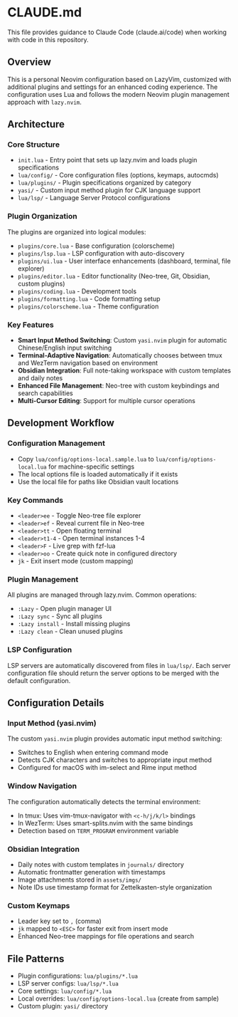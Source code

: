 # CLAUDE.md

This file provides guidance to Claude Code (claude.ai/code) when working with code in this repository.

## Overview

This is a personal Neovim configuration based on LazyVim, customized with additional plugins and settings for an enhanced coding experience. The configuration uses Lua and follows the modern Neovim plugin management approach with `lazy.nvim`.

## Architecture

### Core Structure
- `init.lua` - Entry point that sets up lazy.nvim and loads plugin specifications
- `lua/config/` - Core configuration files (options, keymaps, autocmds)
- `lua/plugins/` - Plugin specifications organized by category
- `yasi/` - Custom input method plugin for CJK language support
- `lua/lsp/` - Language Server Protocol configurations

### Plugin Organization
The plugins are organized into logical modules:
- `plugins/core.lua` - Base configuration (colorscheme)
- `plugins/lsp.lua` - LSP configuration with auto-discovery
- `plugins/ui.lua` - User interface enhancements (dashboard, terminal, file explorer)
- `plugins/editor.lua` - Editor functionality (Neo-tree, Git, Obsidian, custom plugins)
- `plugins/coding.lua` - Development tools
- `plugins/formatting.lua` - Code formatting setup
- `plugins/colorscheme.lua` - Theme configuration

### Key Features
- **Smart Input Method Switching**: Custom `yasi.nvim` plugin for automatic Chinese/English input switching
- **Terminal-Adaptive Navigation**: Automatically chooses between tmux and WezTerm navigation based on environment
- **Obsidian Integration**: Full note-taking workspace with custom templates and daily notes
- **Enhanced File Management**: Neo-tree with custom keybindings and search capabilities
- **Multi-Cursor Editing**: Support for multiple cursor operations

## Development Workflow

### Configuration Management
- Copy `lua/config/options-local.sample.lua` to `lua/config/options-local.lua` for machine-specific settings
- The local options file is loaded automatically if it exists
- Use the local file for paths like Obsidian vault locations

### Key Commands
- `<leader>ee` - Toggle Neo-tree file explorer
- `<leader>ef` - Reveal current file in Neo-tree
- `<leader>tt` - Open floating terminal
- `<leader>t1-4` - Open terminal instances 1-4
- `<leader>F` - Live grep with fzf-lua
- `<leader>oo` - Create quick note in configured directory
- `jk` - Exit insert mode (custom mapping)

### Plugin Management
All plugins are managed through lazy.nvim. Common operations:
- `:Lazy` - Open plugin manager UI
- `:Lazy sync` - Sync all plugins
- `:Lazy install` - Install missing plugins
- `:Lazy clean` - Clean unused plugins

### LSP Configuration
LSP servers are automatically discovered from files in `lua/lsp/`. Each server configuration file should return the server options to be merged with the default configuration.

## Configuration Details

### Input Method (yasi.nvim)
The custom `yasi.nvim` plugin provides automatic input method switching:
- Switches to English when entering command mode
- Detects CJK characters and switches to appropriate input method
- Configured for macOS with im-select and Rime input method

### Window Navigation
The configuration automatically detects the terminal environment:
- In tmux: Uses vim-tmux-navigator with `<c-h/j/k/l>` bindings
- In WezTerm: Uses smart-splits.nvim with the same bindings
- Detection based on `TERM_PROGRAM` environment variable

### Obsidian Integration
- Daily notes with custom templates in `journals/` directory
- Automatic frontmatter generation with timestamps
- Image attachments stored in `assets/imgs/`
- Note IDs use timestamp format for Zettelkasten-style organization

### Custom Keymaps
- Leader key set to `,` (comma)
- `jk` mapped to `<ESC>` for faster exit from insert mode
- Enhanced Neo-tree mappings for file operations and search

## File Patterns
- Plugin configurations: `lua/plugins/*.lua`
- LSP server configs: `lua/lsp/*.lua`
- Core settings: `lua/config/*.lua`
- Local overrides: `lua/config/options-local.lua` (create from sample)
- Custom plugin: `yasi/` directory